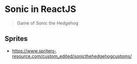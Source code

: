 # Sonic in ReactJS
> Game of Sonic the Hedgehog

## Sprites
- https://www.spriters-resource.com/custom_edited/sonicthehedgehogcustoms/